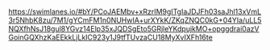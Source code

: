 https://swimlanes.io/#bY/PCoJAEMbv+xRzrIM9gITgIaJDJFh03saJhl13xVmL3r5NhbK8zu/7M1/gYCmFM1n0NUHwIA+urXYkK/ZKqZNQC0kG+04YIa/uLL5NQXfhNsJ18gul8YGvz14Elp35xJQDSgEto5GRjleYKdpujkMO+opggdrai0azVGoinGQXhzKaEEkkLjLkIC923y1J9tfTUvzaCU18MyXvIXFh16te

